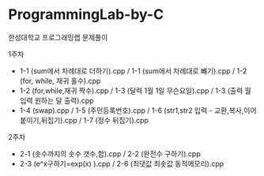 # ProgrammingLab-by-C
한성대학교 프로그래밍랩 문제풀이

1주차
- 1-1 (sum에서 차례대로 더하기).cpp / 1-1 (sum에서 차례대로 뺴기).cpp / 1-2 (for, while, 재귀 홀수).cpp 
- 1-2 (for,while,재귀 짝수).cpp / 1-3 (달력 1월 1일 무슨요일).cpp / 1-3 (출력 월 입력 원하는 달 출력).cpp 
- 1-4 (swap).cpp / 1-5 (주민등록번호).cpp / 1-6 (str1,str2 입력 - 교환,복사,이어붙이기,뒤집기).cpp / 1-7 (정수 뒤집기).cpp

2주차
- 2-1 (솟수까지의 솟수 갯수,합).cpp / 2-2 (완전수 구하기).cpp
- 2-3 (e^x구하기=exp(x) ).cpp / 2-6 (최댓값 최솟값 동적메모리).cpp

